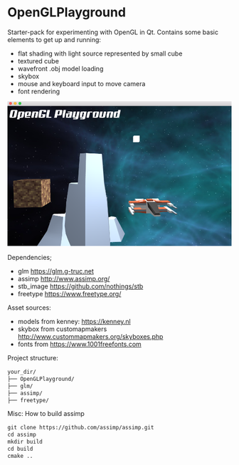 # OpenGLPlayground

Starter-pack for experimenting with OpenGL in Qt. Contains some basic elements to get up and running:
+ flat shading with light source represented by small cube
+ textured cube
+ wavefront .obj model loading
+ skybox
+ mouse and keyboard input to move camera
+ font rendering

![Screen shots](https://github.com/GunnarKarlsson/OpenGLplayground/raw/master/ss1.png)

Dependencies;
+ glm https://glm.g-truc.net
+ assimp http://www.assimp.org/
+ stb_image https://github.com/nothings/stb
+ freetype https://www.freetype.org/

Asset sources:
+ models from kenney: https://kenney.nl
+ skybox from customapmakers http://www.custommapmakers.org/skyboxes.php
+ fonts from https://www.1001freefonts.com

Project structure:
```
your_dir/
├── OpenGLPlayground/
├── glm/
├── assimp/
├── freetype/
```

Misc:
How to build assimp
```
git clone https://github.com/assimp/assimp.git
cd assimp
mkdir build
cd build
cmake ..
```
